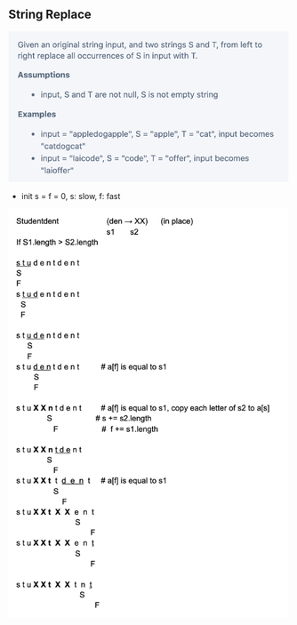 ## String Replace

![](img/2021-07-02-18-37-58.png)

- init s = f = 0, s: slow, f: fast

![](img/2021-07-02-18-41-45.png)

